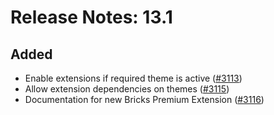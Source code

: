 # Release Notes: 13.1

## Added

- Enable extensions if required theme is active ([#3113](https://github.com/GatoGraphQL/GatoGraphQL/pull/3113))
- Allow extension dependencies on themes ([#3115](https://github.com/GatoGraphQL/GatoGraphQL/pull/3115))
- Documentation for new Bricks Premium Extension ([#3116](https://github.com/GatoGraphQL/GatoGraphQL/pull/3116))

